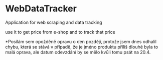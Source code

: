 # WebDataTracker
Application for web scraping and data tracking

use it to get price from e-shop and to track that price


*Posílám sem opožděně opravu o den později, protože jsem dnes odhalil chybu, která se stává v případě, že je jméno produktu příliš dlouhé byla to malá oprava, ale datum odevzdání by se mělo kvůli tomu psát na 20.4.
